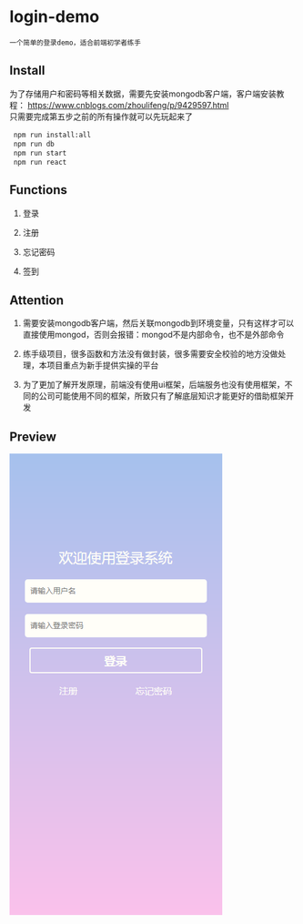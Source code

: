 # login-demo

```一个简单的登录demo，适合前端初学者练手```

## Install

为了存储用户和密码等相关数据，需要先安装mongodb客户端，客户端安装教程：
https://www.cnblogs.com/zhoulifeng/p/9429597.html  
只需要完成第五步之前的所有操作就可以先玩起来了

```shell
 npm run install:all
 npm run db
 npm run start
 npm run react
```

## Functions

1. 登录

2. 注册

3. 忘记密码

4. 签到

## Attention

1. 需要安装mongodb客户端，然后关联mongodb到环境变量，只有这样才可以直接使用mongod，否则会报错：mongod不是内部命令，也不是外部命令

2. 练手级项目，很多函数和方法没有做封装，很多需要安全校验的地方没做处理，本项目重点为新手提供实操的平台

3. 为了更加了解开发原理，前端没有使用ui框架，后端服务也没有使用框架，不同的公司可能使用不同的框架，所致只有了解底层知识才能更好的借助框架开发

## Preview

![preview](./preview.png)

